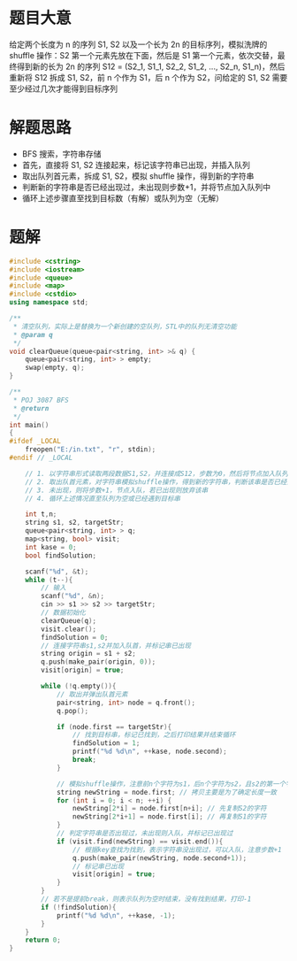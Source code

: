 
# 题目大意

给定两个长度为 n 的序列 S1, S2 以及一个长为 2n 的目标序列，模拟洗牌的 shuffle 操作：S2 第一个元素先放在下面，然后是 S1 第一个元素，依次交替，最终得到新的长为 2n 的序列 S12 = (S2_1, S1_1, S2_2, S1_2, ..., S2_n, S1_n)，然后重新将 S12 拆成 S1, S2，前 n 个作为 S1，后 n 个作为 S2，问给定的 S1, S2 需要至少经过几次才能得到目标序列

# 解题思路

- BFS 搜索，字符串存储
- 首先，直接将 S1, S2 连接起来，标记该字符串已出现，并插入队列
- 取出队列首元素，拆成 S1, S2，模拟 shuffle 操作，得到新的字符串
- 判断新的字符串是否已经出现过，未出现则步数+1，并将节点加入队列中
- 循环上述步骤直至找到目标数（有解）或队列为空（无解）

# 题解

```C++
#include <cstring>
#include <iostream>
#include <queue>
#include <map>
#include <cstdio>
using namespace std;

/**
 * 清空队列，实际上是替换为一个新创建的空队列，STL中的队列无清空功能
 * @param q
 */
void clearQueue(queue<pair<string, int> >& q) {
    queue<pair<string, int> > empty;
    swap(empty, q);
}

/**
 * POJ 3087 BFS
 * @return
 */
int main()
{
#ifdef _LOCAL
    freopen("E:/in.txt", "r", stdin);
#endif // _LOCAL

    // 1. 以字符串形式读取两段数据S1,S2，并连接成S12，步数为0，然后将节点加入队列
    // 2. 取出队首元素，对字符串模拟shuffle操作，得到新的字符串，判断该串是否已经出现过（使用map维护某串是否已经出现过）
    // 3. 未出现，则将步数+1，节点入队，若已出现则放弃该串
    // 4. 循环上述情况直至队列为空或已经遇到目标串

    int t,n;
    string s1, s2, targetStr;
    queue<pair<string, int> > q;
    map<string, bool> visit;
    int kase = 0;
    bool findSolution;

    scanf("%d", &t);
    while (t--){
        // 输入
        scanf("%d", &n);
        cin >> s1 >> s2 >> targetStr;
        // 数据初始化
        clearQueue(q);
        visit.clear();
        findSolution = 0;
        // 连接字符串s1,s2并加入队首，并标记串已出现
        string origin = s1 + s2;
        q.push(make_pair(origin, 0));
        visit[origin] = true;

        while (!q.empty()){
            // 取出并弹出队首元素
            pair<string, int> node = q.front();
            q.pop();

            if (node.first == targetStr){
                // 找到目标串，标记已找到，之后打印结果并结束循环
                findSolution = 1;
                printf("%d %d\n", ++kase, node.second);
                break;
            }

            // 模拟shuffle操作，注意前n个字符为s1，后n个字符为s2，且s2的第一个字符
            string newString = node.first; // 拷贝主要是为了确定长度一致
            for (int i = 0; i < n; ++i) {
                newString[2*i] = node.first[n+i]; // 先复制S2的字符
                newString[2*i+1] = node.first[i]; // 再复制S1的字符
            }
            // 判定字符串是否出现过，未出现则入队，并标记已出现过
            if (visit.find(newString) == visit.end()){
                // 根据key查找为找到，表示字符串没出现过，可以入队，注意步数+1
                q.push(make_pair(newString, node.second+1));
                // 标记串已出现
                visit[origin] = true;
            }
        }
        // 若不是提前break，则表示队列为空时结束，没有找到结果，打印-1
        if (!findSolution){
            printf("%d %d\n", ++kase, -1);
        }
    }
    return 0;
}
```